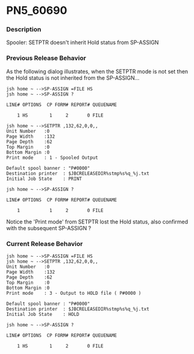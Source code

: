 # PN5_60690

<PageHeader />

### Description

Spooler: SETPTR doesn't inherit Hold status from SP-ASSIGN



### Previous Release Behavior

As the following dialog illustrates, when the SETPTR mode is not set then the Hold status is not inherited from the SP-ASSIGN...

```
jsh home ~ -->SP-ASSIGN =FILE HS
jsh home ~ -->SP-ASSIGN ?

LINE# OPTIONS  CP FORM# REPORT# QUEUENAME

    1 HS        1     2       0 FILE

jsh home ~ -->SETPTR ,132,62,0,0,,
Unit Number   :0
Page Width    :132
Page Depth    :62
Top Margin    :0
Bottom Margin :0
Print mode    : 1 - Spooled Output

Default spool banner : "P#0000"
Destination printer  : $JBCRELEASEDIR%stmp%s%q_%j.txt
Initial Job State    : PRINT

jsh home ~ -->SP-ASSIGN ?

LINE# OPTIONS  CP FORM# REPORT# QUEUENAME

    1           1     2       0 FILE
```

Notice the 'Print mode' from SETPTR lost the Hold status, also confirmed with the subsequent SP-ASSIGN ?



### Current Release Behavior

```
jsh home ~ -->SP-ASSIGN =FILE HS
jsh home ~ -->SETPTR ,132,62,0,0,,
Unit Number   :0
Page Width    :132
Page Depth    :62
Top Margin    :0
Bottom Margin :0
Print mode    : 3 - Output to HOLD file ( P#0000 )

Default spool banner : "P#0000"
Destination printer  : $JBCRELEASEDIR%stmp%s%q_%j.txt
Initial Job State    : HOLD

jsh home ~ -->SP-ASSIGN ?

LINE# OPTIONS  CP FORM# REPORT# QUEUENAME

    1 HS        1     2       0 FILE
```

  
<PageFooter />
